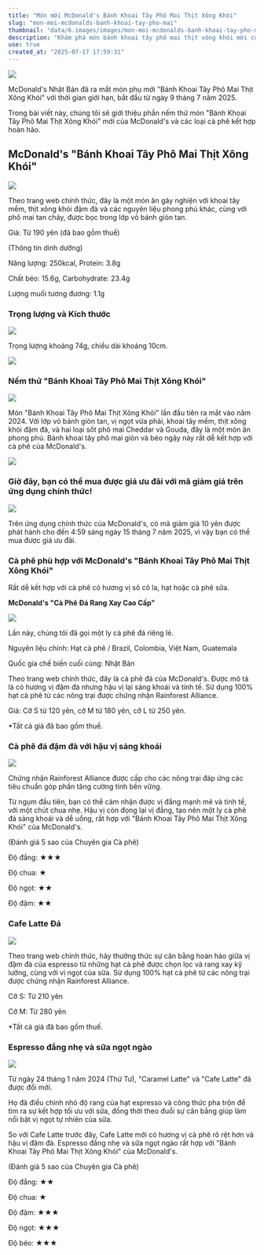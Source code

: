 ```yaml
---
title: "Món mới McDonald's Bánh Khoai Tây Phô Mai Thịt Xông Khói"
slug: "mon-moi-mcdonalds-banh-khoai-tay-pho-mai"
thumbnail: "data/6.images/images/mon-moi-mcdonalds-banh-khoai-tay-pho-mai.webp"
description: "Khám phá món bánh khoai tây phô mai thịt xông khói mới của McDonald's và những loại cà phê kết hợp hoàn hảo, kèm đánh giá chi tiết."
use: true
created_at: "2025-07-17 17:59:31"
---
```


![](/images/img_c89d12ff.webp)

McDonald's Nhật Bản đã ra mắt món phụ mới "Bánh Khoai Tây Phô Mai Thịt Xông Khói" với thời gian giới hạn, bắt đầu từ ngày 9 tháng 7 năm 2025.

Trong bài viết này, chúng tôi sẽ giới thiệu phần nếm thử món "Bánh Khoai Tây Phô Mai Thịt Xông Khói" mới của McDonald's và các loại cà phê kết hợp hoàn hảo.

## McDonald's "Bánh Khoai Tây Phô Mai Thịt Xông Khói"

![](/images/image-1752733008570.webp)

Theo trang web chính thức, đây là một món ăn gây nghiện với khoai tây mềm, thịt xông khói đậm đà và các nguyên liệu phong phú khác, cùng với phô mai tan chảy, được bọc trong lớp vỏ bánh giòn tan.

Giá: Từ 190 yên (đã bao gồm thuế)

(Thông tin dinh dưỡng)

Năng lượng: 250kcal, Protein: 3.8g

Chất béo: 15.6g, Carbohydrate: 23.4g

Lượng muối tương đương: 1.1g

### Trọng lượng và Kích thước

![](/images/image-1752733066916.webp)

Trọng lượng khoảng 74g, chiều dài khoảng 10cm.

![](/images/image-1752733034970.webp)

### Nếm thử "Bánh Khoai Tây Phô Mai Thịt Xông Khói"

![](/images/image-1752733125562.webp)

Món "Bánh Khoai Tây Phô Mai Thịt Xông Khói" lần đầu tiên ra mắt vào năm 2024. Với lớp vỏ bánh giòn tan, vị ngọt vừa phải, khoai tây mềm, thịt xông khói đậm đà, và hai loại sốt phô mai Cheddar và Gouda, đây là một món ăn phong phú. Bánh khoai tây phô mai giòn và béo ngậy này rất dễ kết hợp với cà phê của McDonald's.

![](/images/image-1752733093230.webp)

### **Giờ đây, bạn có thể mua được giá ưu đãi với mã giảm giá trên ứng dụng chính thức!**

![](/images/image-1752733334123.webp)

Trên ứng dụng chính thức của McDonald's, có mã giảm giá 10 yên được phát hành cho đến 4:59 sáng ngày 15 tháng 7 năm 2025, vì vậy bạn có thể mua được giá ưu đãi.

### Cà phê phù hợp với McDonald's "Bánh Khoai Tây Phô Mai Thịt Xông Khói"

Rất dễ kết hợp với cà phê có hương vị sô cô la, hạt hoặc cà phê sữa.

**McDonald's "Cà Phê Đá Rang Xay Cao Cấp"**

![](/images/image-1752733136765.webp)

Lần này, chúng tôi đã gọi một ly cà phê đá riêng lẻ.

Nguyên liệu chính: Hạt cà phê / Brazil, Colombia, Việt Nam, Guatemala

Quốc gia chế biến cuối cùng: Nhật Bản

Theo trang web chính thức, đây là cà phê đá của McDonald's. Được mô tả là có hương vị đậm đà nhưng hậu vị lại sảng khoái và tinh tế. Sử dụng 100% hạt cà phê từ các nông trại được chứng nhận Rainforest Alliance.

Giá: Cỡ S từ 120 yên, cỡ M từ 180 yên, cỡ L từ 250 yên.

*Tất cả giá đã bao gồm thuế.

### **Cà phê đá đậm đà với hậu vị sảng khoái**

![](/images/image-1752733163752.webp)

Chứng nhận Rainforest Alliance được cấp cho các nông trại đáp ứng các tiêu chuẩn góp phần tăng cường tính bền vững.

Từ ngụm đầu tiên, bạn có thể cảm nhận được vị đắng mạnh mẽ và tinh tế, với một chút chua nhẹ. Hậu vị còn đọng lại vị đắng, tạo nên một ly cà phê đá sảng khoái và dễ uống, rất hợp với "Bánh Khoai Tây Phô Mai Thịt Xông Khói" của McDonald's.

(Đánh giá 5 sao của Chuyên gia Cà phê)

Độ đắng: ★★★

Độ chua: ★

Độ ngọt: ★★

Độ đậm: ★★

### **Cafe Latte Đá**

![](/images/image-1752733379666.webp)

Theo trang web chính thức, hãy thưởng thức sự cân bằng hoàn hảo giữa vị đậm đà của espresso từ những hạt cà phê được chọn lọc và rang xay kỹ lưỡng, cùng với vị ngọt của sữa. Sử dụng 100% hạt cà phê từ các nông trại được chứng nhận Rainforest Alliance.

Cỡ S: Từ 210 yên

Cỡ M: Từ 280 yên

*Tất cả giá đã bao gồm thuế.

### **Espresso đắng nhẹ và sữa ngọt ngào**

![](/images/image-1752733396885.webp)

Từ ngày 24 tháng 1 năm 2024 (Thứ Tư), "Caramel Latte" và "Cafe Latte" đã được đổi mới.

Họ đã điều chỉnh nhỏ độ rang của hạt espresso và công thức pha trộn để tìm ra sự kết hợp tối ưu với sữa, đồng thời theo đuổi sự cân bằng giúp làm nổi bật vị ngọt tự nhiên của sữa.

So với Cafe Latte trước đây, Cafe Latte mới có hương vị cà phê rõ rệt hơn và hậu vị đậm đà. Espresso đắng nhẹ và sữa ngọt ngào rất hợp với "Bánh Khoai Tây Phô Mai Thịt Xông Khói" của McDonald's.

(Đánh giá 5 sao của Chuyên gia Cà phê)

Độ đắng: ★★

Độ chua: ★

Độ đậm: ★★★

Độ ngọt: ★★★

Độ béo: ★★★